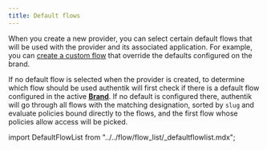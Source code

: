 ```yaml
---
title: Default flows
---
```


When you create a new provider, you can select certain default flows that will be used with the provider and its associated application. For example, you can [create a custom flow](../index.md#create-a-custom-flow) that override the defaults configured on the brand.

If no default flow is selected when the provider is created, to determine which flow should be used authentik will first check if there is a default flow configured in the active [**Brand**](../../../../sys-mgmt/brands.md). If no default is configured there, authentik will go through all flows with the matching designation, sorted by `slug` and evaluate policies bound directly to the flows, and the first flow whose policies allow access will be picked.

import DefaultFlowList from "../../flow/flow_list/\_defaultflowlist.mdx";

<DefaultFlowList />
